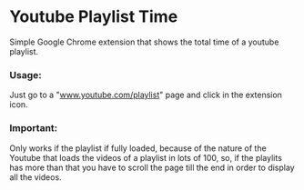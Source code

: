# Youtube Playlist Time 

Simple Google Chrome extension that shows the total time of a youtube playlist.   

### Usage:  
Just go to a "www.youtube.com/playlist" page and click in the extension icon.   
  
### Important:  
Only works if the playlist if fully loaded, because of the nature of the Youtube that loads the videos of a playlist in lots of 100, so, if the playlits has more than that you have to scroll the page till the end in order to display all the videos.